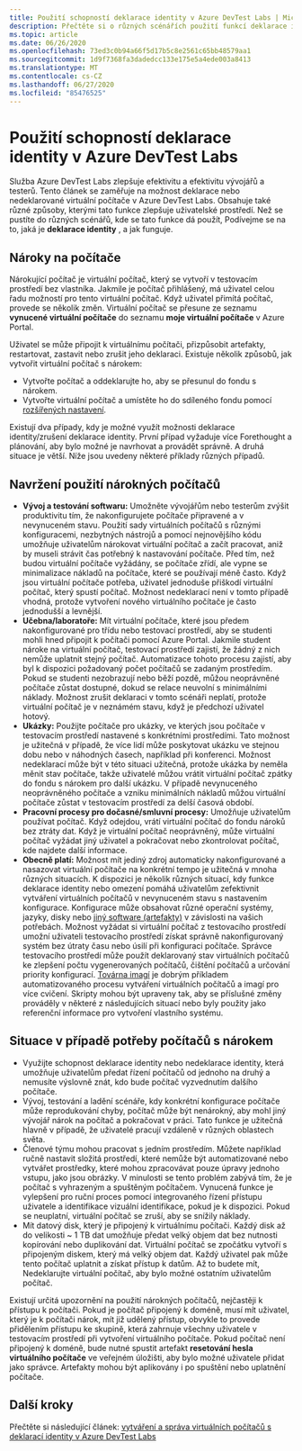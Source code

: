 ```yaml
---
title: Použití schopností deklarace identity v Azure DevTest Labs | Microsoft Docs
description: Přečtěte si o různých scénářích použití funkcí deklarace identity nebo nedeklarované deklarace identity Azure DevTest Labs
ms.topic: article
ms.date: 06/26/2020
ms.openlocfilehash: 73ed3c0b94a66f5d17b5c8e2561c65bb48579aa1
ms.sourcegitcommit: 1d9f7368fa3dadedcc133e175e5a4ede003a8413
ms.translationtype: MT
ms.contentlocale: cs-CZ
ms.lasthandoff: 06/27/2020
ms.locfileid: "85476525"
---
```

# <a name="use-claim-capabilities-in-azure-devtest-labs"></a>Použití schopností deklarace identity v Azure DevTest Labs
Služba Azure DevTest Labs zlepšuje efektivitu a efektivitu vývojářů a testerů. Tento článek se zaměřuje na možnost deklarace nebo nedeklarované virtuální počítače v Azure DevTest Labs. Obsahuje také různé způsoby, kterými tato funkce zlepšuje uživatelské prostředí. Než se pustíte do různých scénářů, kde se tato funkce dá použít, Podívejme se na to, jaká je **deklarace identity** , a jak funguje.

## <a name="claimable-machines"></a>Nároky na počítače
Nárokující počítač je virtuální počítač, který se vytvoří v testovacím prostředí bez vlastníka. Jakmile je počítač přihlášený, má uživatel celou řadu možností pro tento virtuální počítač. Když uživatel přimítá počítač, provede se několik změn. Virtuální počítač se přesune ze seznamu **vynucené virtuální počítače** do seznamu **moje virtuální počítače** v Azure Portal. 

Uživatel se může připojit k virtuálnímu počítači, přizpůsobit artefakty, restartovat, zastavit nebo zrušit jeho deklaraci. Existuje několik způsobů, jak vytvořit virtuální počítač s nárokem:

- Vytvořte počítač a oddeklarujte ho, aby se přesunul do fondu s nárokem. 
- Vytvořte virtuální počítač a umístěte ho do sdíleného fondu pomocí [rozšířených nastavení](https://azure.microsoft.com/updates/azure-devtest-labs-claim-lab-vms-from-a-shared-pool/).

Existují dva případy, kdy je možné využít možnosti deklarace identity/zrušení deklarace identity. První případ vyžaduje více Forethought a plánování, aby bylo možné je navrhovat a provádět správně. A druhá situace je větší. Níže jsou uvedeny některé příklady různých případů.

## <a name="designed-use-of-claimable-machines"></a>Navržení použití nárokných počítačů

- **Vývoj a testování softwaru:** Umožněte vývojářům nebo testerům zvýšit produktivitu tím, že nakonfigurujete počítače připravené a v nevynuceném stavu. Použití sady virtuálních počítačů s různými konfiguracemi, nezbytných nástrojů a pomocí nejnovějšího kódu umožňuje uživatelům nárokovat virtuální počítač a začít pracovat, aniž by museli strávit čas potřebný k nastavování počítače. Před tím, než budou virtuální počítače vyžádány, se počítače zřídí, ale vypne se minimalizace nákladů na počítače, které se používají méně často. Když jsou virtuální počítače potřeba, uživatel jednoduše přiškodí virtuální počítač, který spustí počítač. Možnost nedeklarací není v tomto případě vhodná, protože vytvoření nového virtuálního počítače je často jednodušší a levnější.
- **Učebna/laboratoře:** Mít virtuální počítače, které jsou předem nakonfigurované pro třídu nebo testovací prostředí, aby se studenti mohli hned připojit k počítači pomocí Azure Portal.  Jakmile student nároke na virtuální počítač, testovací prostředí zajistí, že žádný z nich nemůže uplatnit stejný počítač. Automatizace tohoto procesu zajistí, aby byl k dispozici požadovaný počet počítačů se zadaným prostředím. Pokud se studenti nezobrazují nebo běží pozdě, můžou neoprávněné počítače zůstat dostupné, dokud se relace neuvolní s minimálními náklady. Možnost zrušit deklaraci v tomto scénáři neplatí, protože virtuální počítač je v neznámém stavu, když je předchozí uživatel hotový.
- **Ukázky:** Použijte počítače pro ukázky, ve kterých jsou počítače v testovacím prostředí nastavené s konkrétními prostředími. Tato možnost je užitečná v případě, že více lidí může poskytovat ukázku ve stejnou dobu nebo v náhodných časech, například při konferenci. Možnost nedeklarací může být v této situaci užitečná, protože ukázka by neměla měnit stav počítače, takže uživatelé můžou vrátit virtuální počítač zpátky do fondu s nárokem pro další ukázku. V případě nevynuceného neoprávněného počítače a vzniku minimálních nákladů můžou virtuální počítače zůstat v testovacím prostředí za delší časová období.
- **Pracovní procesy pro dočasné/smluvní procesy:** Umožňuje uživatelům používat počítač. Když odejdou, vrátí virtuální počítač do fondu nároků bez ztráty dat. Když je virtuální počítač neoprávněný, může virtuální počítač vyžádat jiný uživatel a pokračovat nebo zkontrolovat počítač, kde najdete další informace.
- **Obecně platí:** Možnost mít jediný zdroj automaticky nakonfigurované a nasazovat virtuální počítače na konkrétní tempo je užitečná v mnoha různých situacích. K dispozici je několik různých situací, kdy funkce deklarace identity nebo omezení pomáhá uživatelům zefektivnit vytváření virtuálních počítačů v nevynuceném stavu s nastavením konfigurace. Konfigurace může obsahovat různé operační systémy, jazyky, disky nebo [jiný software (artefakty)](devtest-lab-artifact-author.md) v závislosti na vašich potřebách. Možnost vyžádat si virtuální počítač z testovacího prostředí umožní uživateli testovacího prostředí získat správně nakonfigurovaný systém bez útraty času nebo úsilí při konfiguraci počítače. Správce testovacího prostředí může použít deklarovaný stav virtuálních počítačů ke zlepšení počtu vygenerovaných počítačů, čištění počítačů a určování priority konfigurací. [Továrna imagí](image-factory-create.md) je dobrým příkladem automatizovaného procesu vytváření virtuálních počítačů a imagí pro více cvičení. Skripty mohou být upraveny tak, aby se příslušné změny prováděly v některé z následujících situací nebo byly použity jako referenční informace pro vytvoření vlastního systému.

## <a name="situational-use-of-claimable-machines"></a>Situace v případě potřeby počítačů s nárokem

- Využijte schopnost deklarace identity nebo nedeklarace identity, která umožňuje uživatelům předat řízení počítačů od jednoho na druhý a nemusíte výslovně znát, kdo bude počítač vyzvednutím dalšího počítače.
- Vývoj, testování a ladění scénáře, kdy konkrétní konfigurace počítače může reprodukování chyby, počítač může být nenárokný, aby mohl jiný vývojář nárok na počítač a pokračovat v práci. Tato funkce je užitečná hlavně v případě, že uživatelé pracují vzdáleně v různých oblastech světa. 
- Členové týmu mohou pracovat s jedním prostředím. Můžete například ručně nastavit složitá prostředí, které nemůže být automatizované nebo vytvářet prostředky, které mohou zpracovávat pouze úpravy jednoho vstupu, jako jsou obrázky. V minulosti se tento problém zabývá tím, že je počítač s vyhrazeným a spuštěným počítačem. Vynucená funkce je vylepšení pro ruční proces pomocí integrovaného řízení přístupu uživatele a identifikace vizuální identifikace, pokud je k dispozici. Pokud se neuplatní, virtuální počítač se zruší, aby se snížily náklady.
- Mít datový disk, který je připojený k virtuálnímu počítači. Každý disk až do velikosti ~ 1 TB dat umožňuje předat velký objem dat bez nutnosti kopírování nebo duplikování dat. Virtuální počítač se zpočátku vytvoří s připojeným diskem, který má velký objem dat.  Každý uživatel pak může tento počítač uplatnit a získat přístup k datům. Až to budete mít, Nedeklarujte virtuální počítač, aby bylo možné ostatním uživatelům počítač.

Existují určitá upozornění na použití nárokných počítačů, nejčastěji k přístupu k počítači. Pokud je počítač připojený k doméně, musí mít uživatel, který je k počítači nárok, mít již udělený přístup, obvykle to provede přidělením přístupu ke skupině, která zahrnuje všechny uživatele v testovacím prostředí při vytvoření virtuálního počítače. Pokud počítač není připojený k doméně, bude nutné spustit artefakt **resetování hesla virtuálního počítače** ve veřejném úložišti, aby bylo možné uživatele přidat jako správce.  Artefakty mohou být aplikovány i po spuštění nebo uplatnění počítače.

## <a name="next-steps"></a>Další kroky
Přečtěte si následující článek: [vytváření a správa virtuálních počítačů s deklarací identity v Azure DevTest Labs](devtest-lab-add-claimable-vm.md)
